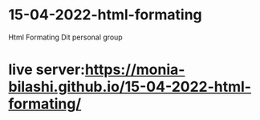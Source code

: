 # 15-04-2022-html-formating
Html Formating 
Dit personal group
# live server:https://monia-bilashi.github.io/15-04-2022-html-formating/
